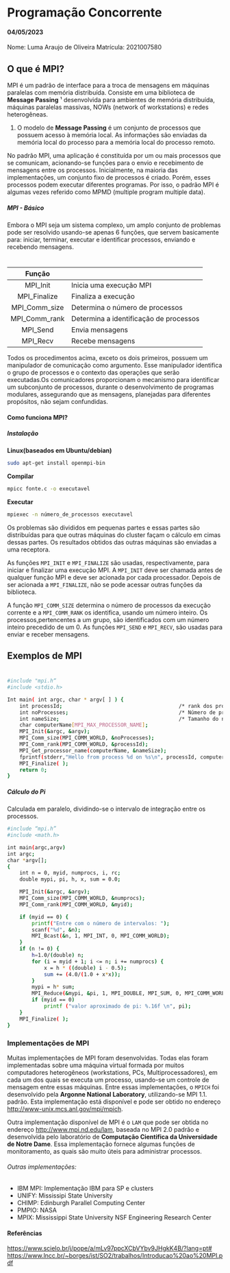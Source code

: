 # Programação Concorrente
#### 04/05/2023


Nome: Luma Araujo de Oliveira
Matrícula: 2021007580

## O que é MPI?
MPI é um padrão de interface para a troca de mensagens em máquinas paralelas com memória distribuída. Consiste em uma biblioteca de **Message Passing** ¹ desenvolvida para ambientes de memória distribuída, máquinas paralelas massivas, NOWs (network of workstations) e redes heterogêneas.
1. O modelo de **Message Passing** é um conjunto de processos que possuem acesso à memória local. As informações são enviadas da memória local do processo para a memória local do processo remoto.


No padrão MPI, uma aplicação é constituída por um ou mais processos que se comunicam, acionando-se funções para o envio e recebimento de mensagens entre os processos. Inicialmente, na maioria das implementações, um conjunto fixo de processos é criado. Porém, esses processos podem executar diferentes programas. Por isso, o padrão MPI é algumas vezes referido como MPMD (multiple program multiple data).

##### MPI - Básico
Embora o MPI seja um sistema complexo, um amplo conjunto de problemas pode ser resolvido usando-se apenas 6 funções, que servem basicamente para: iniciar, terminar, executar e identificar processos, enviando e recebendo mensagens.
#
| Função |  |
| :------: | ------ |
|MPI_Init | Inicia uma execução MPI|
| MPI_Finalize | Finaliza a execução |
| MPI_Comm_size | Determina o número de processos |
| MPI_Comm_rank | Determina a identificação de processos |
| MPI_Send | Envia mensagens |
| MPI_Recv | Recebe mensagens |

Todos os procedimentos acima, exceto os dois primeiros, possuem um manipulador de comunicação como argumento. Esse manipulador identifica o grupo de processos e o contexto das operações que serão executadas.Os comunicadores proporcionam o mecanismo para identificar um subconjunto de processos, durante o desenvolvimento de programas modulares, assegurando que as mensagens, planejadas para diferentes propósitos, não sejam confundidas.

#### Como funciona MPI?

##### Instalação
**Linux(baseados em Ubuntu/debian)**
```sh
sudo apt-get install openmpi-bin
```
**Compilar**
```sh
mpicc fonte.c -o executavel
```
**Executar**
```sh
mpiexec -n número_de_processos executavel
```

Os problemas são divididos em pequenas partes e essas partes são distribuídas para que outras máquinas do cluster façam o cálculo em cimas dessas partes. Os resultados obtidos das outras máquinas são enviadas a uma receptora.

As funções `MPI_INIT` e `MPI_FINALIZE` são usadas, respectivamente, para iniciar e finalizar uma execução MPI. A `MPI_INIT` deve ser chamada antes de qualquer função MPI e deve ser acionada por cada processador. Depois de ser acionada a `MPI_FINALIZE`, não se pode acessar outras funções da biblioteca.

A função `MPI_COMM_SIZE` determina o número de processos da execução corrente e a `MPI_COMM_RANK` os identifica, usando um número inteiro. Os processos,pertencentes a um grupo, são identificados com um número inteiro precedido de um 0. As funções `MPI_SEND` e `MPI_RECV`, são usadas para enviar e receber mensagens.

## Exemplos de MPI
#
```sh
#include "mpi.h“
#include <stdio.h>

Int main( int argc, char * argv[ ] ) {
    int processId;                                      /* rank dos processos */
    int noProcesses;                                    /* Número de processos */
    int nameSize;                                       /* Tamanho do nome */
    char computerName[MPI_MAX_PROCESSOR_NAME];
    MPI_Init(&argc, &argv);
    MPI_Comm_size(MPI_COMM_WORLD, &noProcesses);
    MPI_Comm_rank(MPI_COMM_WORLD, &processId);
    MPI_Get_processor_name(computerName, &nameSize);
    fprintf(stderr,"Hello from process %d on %s\n", processId, computerName);
    MPI_Finalize( );
    return 0; 
}
```

##### Cálculo do Pi
Calculada em paralelo, dividindo-se o intervalo de integração entre os processos.
```sh
#include “mpi.h”
#include <math.h>

int main(argc,argv)
int argc;
char *argv[];
{
    int n = 0, myid, numprocs, i, rc;
    double mypi, pi, h, x, sum = 0.0;

    MPI_Init(&argc, &argv);
    MPI_Comm_size(MPI_COMM_WORLD, &numprocs);
    MPI_Comm_rank(MPI_COMM_WORLD, &myid);

    if (myid == 0) {
        printf("Entre com o número de intervalos: ");
        scanf("%d", &n);
        MPI_Bcast(&n, 1, MPI_INT, 0, MPI_COMM_WORLD);
    }
    if (n != 0) {
        h=1.0/(double) n;
        for (i = myid + 1; i <= n; i += numprocs) {
            x = h * ((double) i - 0.5);
            sum += (4.0/(1.0 + x*x));
        }
        mypi = h* sum;
        MPI_Reduce(&mypi, &pi, 1, MPI_DOUBLE, MPI_SUM, 0, MPI_COMM_WORLD);
        if (myid == 0)
            printf ("valor aproximado de pi: %.16f \n", pi);
    }
    MPI_Finalize( );
}
```

### Implementações de MPI
Muitas implementações de MPI foram desenvolvidas. Todas elas foram implementadas sobre uma máquina virtual formada por muitos computadores heterogêneos (workstations, PCs, Multiprocessadores), em cada um dos quais se executa um processo, usando-se um controle de mensagem entre essas máquinas. Entre essas implementações, o `MPICH` foi desenvolvido pela **Argonne National Laboratory**, utilizando-se MPI 1.1. padrão. Esta implementação está disponível e pode ser obtido no endereço http://www-unix.mcs.anl.gov/mpi/mpich.

Outra implementação disponível de MPI é o `LAM` que pode ser obtida no endereço http://www.mpi.nd.edu/lam, baseada no MPI 2.0 padrão e desenvolvida pelo laboratório de **Computação Cientifica da Universidade de Notre Dame**. Essa implementação fornece algumas funções de monitoramento, as quais são muito úteis para administrar processos.

###### Outras implementações:
- IBM MPI: Implementação IBM para SP e clusters
- UNIFY: Mississipi State University
- CHIMP: Edinburgh Parallel Computing Center
- PMPIO: NASA
- MPIX: Mississippi State University NSF Engineering Research Center

#### Referências
https://www.scielo.br/j/pope/a/mLv97ppcXCbVYbv9JHgkK4B/?lang=pt#
https://www.lncc.br/~borges/ist/SO2/trabalhos/Introducao%20ao%20MPI.pdf
